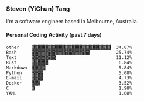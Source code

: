 ### Steven (YiChun) Tang

I'm a software engineer based in Melbourne, Australia.

#### Personal Coding Activity (past 7 days)
```
other     ▓▓▓▓▓▓▓▓▓▓▓▓▓▓▓▓▓▓▓▓▓▓▓▓▓▓▓▓▓▓  34.07%
Bash      ▓▓▓▓▓▓▓▓▓▓▓▓▓▓▓▓▓▓▓▓▓▓          25.74%
Text      ▓▓▓▓▓▓▓▓▓                       11.12%
Rust      ▓▓▓▓▓▓                           6.84%
Markdown  ▓▓▓▓▓                            5.84%
Python    ▓▓▓▓                             5.08%
E-mail    ▓▓▓▓                             4.73%
Docker    ▓▓▓                              3.52%
C         ▓                                1.98%
YAML                                       1.08%
```
